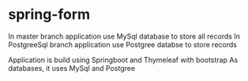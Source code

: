 # spring-form

In master branch application use MySql database to store all records
In PostgreeSql branch application use Postgree databse to store records


Application is build using Springboot and Thymeleaf with bootstrap
As databases, it uses MySql and Postgree
